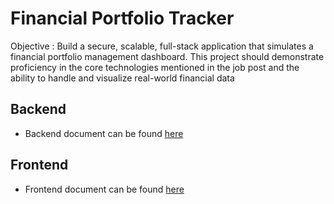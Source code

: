 # Financial Portfolio Tracker

Objective : Build a secure, scalable, full-stack application that simulates a financial portfolio management dashboard. This project should demonstrate proficiency in the core technologies mentioned in the job post and the ability to handle and visualize real-world
financial data

## Backend

- Backend document can be found [here](./backend/README.md)

## Frontend

- Frontend document can be found [here](./frontend/README.md)
